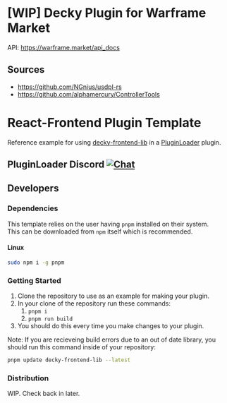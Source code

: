 # [WIP] Decky Plugin for Warframe Market
API: https://warframe.market/api_docs

## Sources
- https://github.com/NGnius/usdpl-rs
- https://github.com/alphamercury/ControllerTools

# React-Frontend Plugin Template 

Reference example for using [decky-frontend-lib](https://github.com/SteamDeckHomebrew/decky-frontend-lib) in a [PluginLoader](https://github.com/SteamDeckHomebrew/PluginLoader) plugin.

## PluginLoader Discord [![Chat](https://img.shields.io/badge/chat-on%20discord-7289da.svg)](https://discord.gg/ZU74G2NJzk)

## Developers

### Dependencies

This template relies on the user having `pnpm` installed on their system.  
This can be downloaded from `npm` itself which is recommended. 

#### Linux

```bash
sudo npm i -g pnpm
```

### Getting Started

1. Clone the repository to use as an example for making your plugin.
2. In your clone of the repository run these commands:
   1. ``pnpm i``
   2. ``pnpm run build``
3. You should do this every time you make changes to your plugin.

Note: If you are recieveing build errors due to an out of date library, you should run this command inside of your repository:

```bash
pnpm update decky-frontend-lib --latest
```

### Distribution

WIP. Check back in later.

